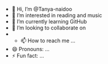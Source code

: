 - 👋 Hi, I’m @Tanya-naidoo
- 👀 I’m interested in reading and music 
- 🌱 I’m currently learning GitHub
- 💞️ I’m looking to collaborate on
- - 📫 How to reach me ...
- 😄 Pronouns: ...
- ⚡ Fun fact: ...

<!---
Tanya-naidoo/Tanya-naidoo is a ✨ special ✨ repository because its `README.md` (this file) appears on your GitHub profile.
You can click the Preview link to take a look at your changes.
--->
